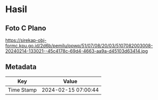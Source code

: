 # Hasil

## Foto C Plano

https://sirekap-obj-formc.kpu.go.id/2d6b/pemilu/ppwp/51/07/08/20/03/5107082003008-20240214-133021--45c4178c-69d4-4663-aa9a-d45103d63414.jpg


## Metadata

| Key        | Value               |
| ---------- | ------------------- |
| Time Stamp | 2024-02-15 07:00:44 |



